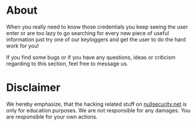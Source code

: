 About
=====
When you really need to know those credentials you keep seeing the user enter or
are too lazy to go searching for every new piece of useful information just try
one of our keyloggers and get the user to do the hard work for you!

If you find some bugs or if you have any questions, ideas or criticism regarding
to this section, feel free to message us.

Disclaimer
==========
We hereby emphasize, that the hacking related stuff on
[nullsecurity.net](http://nullsecurity.net) is only for education purposes.
We are not responsible for any damages. You are responsible for your own
actions.
